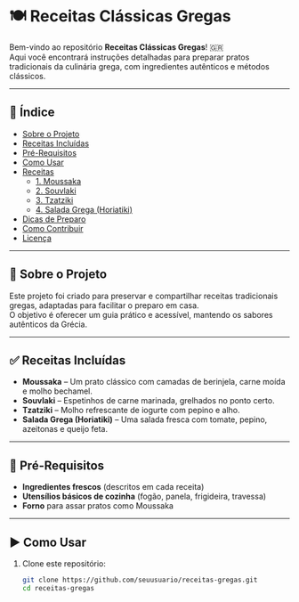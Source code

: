 # 🍽️ Receitas Clássicas Gregas

Bem-vindo ao repositório **Receitas Clássicas Gregas**! 🇬🇷  
Aqui você encontrará instruções detalhadas para preparar pratos tradicionais da culinária grega, com ingredientes autênticos e métodos clássicos.

---

## 📜 Índice

- [Sobre o Projeto](#sobre-o-projeto)
- [Receitas Incluídas](#receitas-incluídas)
- [Pré-Requisitos](#pré-requisitos)
- [Como Usar](#como-usar)
- [Receitas](#receitas)
  - [1. Moussaka](#1-moussaka)
  - [2. Souvlaki](#2-souvlaki)
  - [3. Tzatziki](#3-tzatziki)
  - [4. Salada Grega (Horiatiki)](#4-salada-grega-horiatiki)
- [Dicas de Preparo](#dicas-de-preparo)
- [Como Contribuir](#como-contribuir)
- [Licença](#licença)

---

## 📖 Sobre o Projeto

Este projeto foi criado para preservar e compartilhar receitas tradicionais gregas, adaptadas para facilitar o preparo em casa.  
O objetivo é oferecer um guia prático e acessível, mantendo os sabores autênticos da Grécia.

---

## ✅ Receitas Incluídas

- **Moussaka** – Um prato clássico com camadas de berinjela, carne moída e molho bechamel.
- **Souvlaki** – Espetinhos de carne marinada, grelhados no ponto certo.
- **Tzatziki** – Molho refrescante de iogurte com pepino e alho.
- **Salada Grega (Horiatiki)** – Uma salada fresca com tomate, pepino, azeitonas e queijo feta.

---

## 🔧 Pré-Requisitos

- **Ingredientes frescos** (descritos em cada receita)
- **Utensílios básicos de cozinha** (fogão, panela, frigideira, travessa)
- **Forno** para assar pratos como Moussaka

---

## ▶️ Como Usar

1. Clone este repositório:
   ```bash
   git clone https://github.com/seuusuario/receitas-gregas.git
   cd receitas-gregas






   


